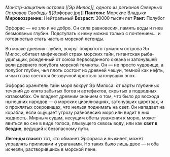 *Монстр-защитник острова [[Эр Милос]], одного из регионов Северных Островов Свободы*
![[Эрфорас.jpg]]
**Пантеон:** Морские Владыки
**Мировоззрение:** Нейтральный
**Возраст:** 30000 тысяч лет
**Ранг:** Полубог

Эрфорас — не зло и не добро. Он сила равновесия, память воды и гнев безмолвных глубин. Подступать к нему можно только с почтением… и готовностью стать частью морской легенды.

Во мраке древних глубин, вокруг покрытого туманом острова Эр Милос, обитает мифический страж морских тайн, гигантская рыба-удильщик, рожденный от союза первозданного океана и затонувшей воли древнего полубога морской темноты. Он — не просто чудовище, а полубог глубин, чья плоть состоит из древней чешуи, темной как нефть, и чьи глаза светятся беззвучной яростью затонувших эпох.

Эофорас хранитель тайн моря вокруг Эр Милоса: от карты глубинных течений до клятв забытых богов и артефактов, скрытых в подводных катакомбах. Он владеет древним знанием о том, что было до восхода нынешних народов — о морских цивилизациях, затонувших царствах, и о проклятых сокровищах, что нельзя поднимать на свет. Он нападает на корабли, если ощущает угрозу равновесию моря или видит в них жадность. Мирным судам, несущим обеты уважения к морю, может явиться во сне в виде голоса, плывущего сквозь воду, или как **свет в бездне**, ведущий к безопасному пути.

**Легенды гласят:** тот, кто обманет Эрфораса и выживет, может управлять приливами и ураганами. Но таких было лишь двое — и оба исчезли, растворившись в морской пене.
